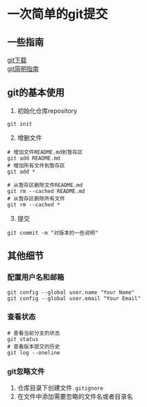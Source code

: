 # 一次简单的git提交

## 一些指南

[git下载](https://git-scm.com/downloads)  
[git简明指南](https://rogerdudler.github.io/git-guide/index.zh.html)


## git的基本使用

1. 初始化仓库repository
```shell
git init
```
2. 增删文件
```shell
# 增加文件README.md到暂存区
git add README.md
# 增加所有文件到暂存区
git add *

# 从暂存区删除文件README.md
git rm --cached README.md
# 从暂存区删除所有文件
git rm --cached *
```
3. 提交
```shell
git commit -m "对版本的一些说明"
```

## 其他细节

### 配置用户名和邮箱

```shell
git config --global user.name "Your Name"
git config --global user.email "Your Email"
```

### 查看状态

```shell
# 查看当前分支的状态
git status
# 查看版本提交的历史
git log --oneline
```

### git忽略文件

1. 仓库目录下创建文件`.gitignore`
2. 在文件中添加需要忽略的文件名或者目录名

